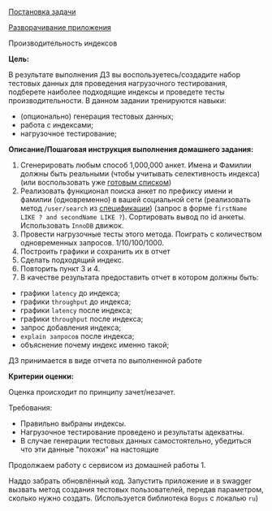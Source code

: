 
[Постановка задачи](#task)

[Разворачивание приложения](#prepare)


<a name="task"></a>


Производительность индексов

**Цель:**

В результате выполнения ДЗ вы воспользуетесь/создадите набор тестовых данных для проведения нагрузочного тестирования, подберете наиболее подходящие индексы и проведете тесты производительности.
В данном задании тренируются навыки:

- (опционально) генерация тестовых данных;
- работа с индексами;
- нагрузочное тестирование;

**Описание/Пошаговая инструкция выполнения домашнего задания:**

1. Сгенерировать любым способ 1,000,000 анкет. Имена и Фамилии должны быть реальными (чтобы учитывать селективность индекса) (или воспользовать уже [готовым списком](https://raw.githubusercontent.com/OtusTeam/highload/master/homework/people.csv))
2. Реализовать функционал поиска анкет по префиксу имени и фамилии (одновременно) в вашей социальной сети (реализовать метод `/user/search` из [спецификации](https://github.com/OtusTeam/highload/blob/master/homework/openapi.json#L165)) (запрос в форме `firstName LIKE ? and secondName LIKE ?`). Сортировать вывод по id анкеты. Использовать `InnoDB` движок.
3. Провести нагрузочные тесты этого метода. Поиграть с количеством одновременных запросов. 1/10/100/1000.
4. Построить графики и сохранить их в отчет
5. Сделать подходящий индекс.
6. Повторить пункт 3 и 4.
7. В качестве результата предоставить отчет в котором должны быть:
- графики `latency` до индекса;
- графики `throughput` до индекса;
- графики `latency` после индекса;
- графики `throughput` после индекса;
- запрос добавления индекса;
- `explain запросов` после индекса;
- объяснение почему индекс именно такой;

ДЗ принимается в виде отчета по выполненной работе

**Критерии оценки:**

Оценка происходит по принципу зачет/незачет.

Требования:

- Правильно выбраны индексы.
- Нагрузочное тестирование проведено и результаты адекватны.
- В случае генерации тестовых данных самостоятельно, убедиться что эти данные "похожи" на настоящие


<a name="prepare"></a>

Продолжаем работу с сервисом из домашней работы 1.

Наддо забрать обновлённый код. Запустить приложение и в swagger вызвать метод создания тестовых пользователей, передав параметром, сколько нужно создать. (Используется библиотека `Bogus` с локалью `ru`)
